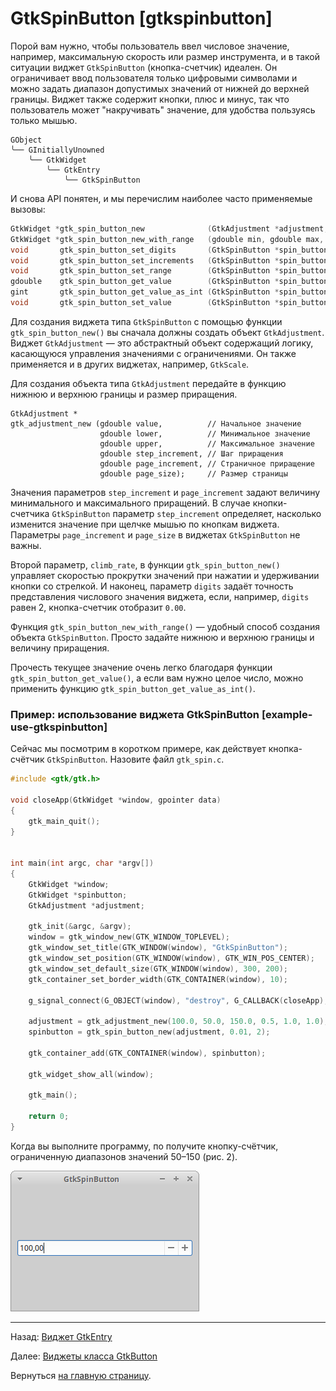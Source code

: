 # GtkSpinButton [gtkspinbutton]

Порой вам нужно, чтобы пользователь ввел числовое значение, например, максимальную скорость или размер инструмента, и в такой ситуации виджет `GtkSpinButton` (кнопка-счетчик) идеален. Он ограничивает ввод пользователя только цифровыми символами и можно задать диапазон допустимых значений от нижней до верхней границы. Виджет также содержит кнопки, плюс и минус, так что пользователь может "накручивать" значение, для удобства пользуясь только мышью.

```nohighlight
GObject
╰── GInitiallyUnowned
    ╰── GtkWidget
        ╰── GtkEntry
            ╰── GtkSpinButton
```

И снова API понятен, и мы перечислим наиболее часто применяемые вызовы:

```C
GtkWidget *gtk_spin_button_new              (GtkAdjustment *adjustment, gdouble climb_rate, guint digits);
GtkWidget *gtk_spin_button_new_with_range   (gdouble min, gdouble max, gdouble step);
void       gtk_spin_button_set_digits       (GtkSpinButton *spin_button, guint digits);
void       gtk_spin_button_set_increments   (GtkSpinButton *spin_button, gdouble step, gdouble page);
void       gtk_spin_button_set_range        (GtkSpinButton *spin_button, gdouble min, gdouble max);
gdouble    gtk_spin_button_get_value        (GtkSpinButton *spin_button);
gint       gtk_spin_button_get_value_as_int (GtkSpinButton *spin_button);
void       gtk_spin_button_set_value        (GtkSpinButton *spin_button, gdouble value);
```

Для создания виджета типа `GtkSpinButton` с помощью функции `gtk_spin_button_new()` вы сначала должны создать объект `GtkAdjustment`. Виджет `GtkAdjustment` &mdash; это абстрактный объект содержащий логику, касающуюся управления значениями с ограничениями. Он также применяется и в других виджетах, например, `GtkScale`.

Для создания объекта типа `GtkAdjustment` передайте в функцию нижнюю и верхнюю границы и размер приращения.

```
GtkAdjustment *
gtk_adjustment_new (gdouble value,          // Начальное значение
                    gdouble lower,          // Минимальное значение
                    gdouble upper,          // Максимальное значение
                    gdouble step_increment, // Шаг приращения
                    gdouble page_increment, // Страничное приращение
                    gdouble page_size);     // Размер страницы
```

Значения параметров `step_increment` и `page_increment` задают величину минимального и максимального приращений. В случае кнопки-счетчика `GtkSpinButton` параметр `step_increment` определяет, насколько изменится значение при щелчке мышью по кнопкам виджета. Параметры `page_increment` и `page_size` в виджетах `GtkSpinButton` не важны.

Второй параметр, `climb_rate`, в функции `gtk_spin_button_new()` управляет скоростью прокрутки значений при нажатии и удерживании кнопки со стрелкой. И наконец, параметр `digits` задаёт точность представления числового значения виджета, если, например, `digits` равен 2, кнопка-счетчик отобразит `0.00`.

Функция `gtk_spin_button_new_with_range()` &mdash; удобный способ создания объекта `GtkSpinButton`. Просто задайте нижнюю и верхнюю границы и величину приращения.

Прочесть текущее значение очень легко благодаря функции `gtk_spin_button_get_value()`, а если вам нужно целое число, можно применить функцию `gtk_spin_button_get_value_as_int()`.

### Пример: использование виджета GtkSpinButton [example-use-gtkspinbutton]

Сейчас мы посмотрим в коротком примере, как действует кнопка-счётчик `GtkSpinButton`. Назовите файл `gtk_spin.c`.

```C
#include <gtk/gtk.h>

void closeApp(GtkWidget *window, gpointer data)
{
    gtk_main_quit();
}


int main(int argc, char *argv[])
{
    GtkWidget *window;
    GtkWidget *spinbutton;
    GtkAdjustment *adjustment;

    gtk_init(&argc, &argv);
    window = gtk_window_new(GTK_WINDOW_TOPLEVEL);
    gtk_window_set_title(GTK_WINDOW(window), "GtkSpinButton");
    gtk_window_set_position(GTK_WINDOW(window), GTK_WIN_POS_CENTER);
    gtk_window_set_default_size(GTK_WINDOW(window), 300, 200);
    gtk_container_set_border_width(GTK_CONTAINER(window), 10);

    g_signal_connect(G_OBJECT(window), "destroy", G_CALLBACK(closeApp), NULL);

    adjustment = gtk_adjustment_new(100.0, 50.0, 150.0, 0.5, 1.0, 1.0);
    spinbutton = gtk_spin_button_new(adjustment, 0.01, 2);

    gtk_container_add(GTK_CONTAINER(window), spinbutton);

    gtk_widget_show_all(window);

    gtk_main();

    return 0;
}
```

Когда вы выполните программу, по получите кнопку-счётчик, ограниченную диапазонов значений 50&ndash;150 (рис. 2).

![Рис. 2. Использование виджета GtkSpinButton](images/gtk_spin_button.png)


----------

Назад: [Виджет GtkEntry](07-widgets-gtkentry.html)

Далее: [Виджеты класса GtkButton](09-widgets-gtkbutton.html)

Вернуться  [на главную страницу](../../index.html).